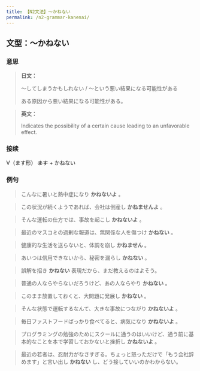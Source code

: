 ```yaml
---
title: 【N2文法】〜かねない
permalink: /n2-grammar-kanenai/
---
```


## 文型：〜かねない

### 意思

> **日文：**
> 
> 〜してしまうかもしれない / 〜という悪い結果になる可能性がある
> 
> ある原因から悪い結果になる可能性がある。


> **英文：**
> 
> Indicates the possibility of a certain cause leading to an unfavorable effect.


### 接续

V（ます形） ~~ます~~ \+ かねない

### 例句

> こんなに暑いと熱中症になり **かねないよ** 。

> この状況が続くようであれば、会社は倒産し **かねませんよ** 。

> そんな運転の仕方では、事故を起こし **かねないよ** 。

> 最近のマスコミの過剰な報道は、無関係な人を傷つけ **かねない** 。

> 健康的な生活を送らないと、体調を崩し **かねません** 。

> あいつは信用できないから、秘密を漏らし **かねない** 。

> 誤解を招き **かねない** 表現だから、まだ教えるのはよそう。

> 普通の人ならやらないだろうけど、あの人ならやり **かねない** 。

> このまま放置しておくと、大問題に発展し **かねない** 。

> そんな状態で運転するなんて、大きな事故につながり **かねないよ** 。

> 毎日ファストフードばっかり食べてると、病気になり **かねないよ** 。

> プログラミングの勉強のためにスクールに通うのはいいけど、通う前に基本的なことを本で学習しておかないと挫折し **かねないよ** 。

> 最近の若者は、忍耐力がなさすぎる。ちょっと怒っただけで「もう会社辞めます」と言い出し **かねない** し、どう接していいのかわからない。

